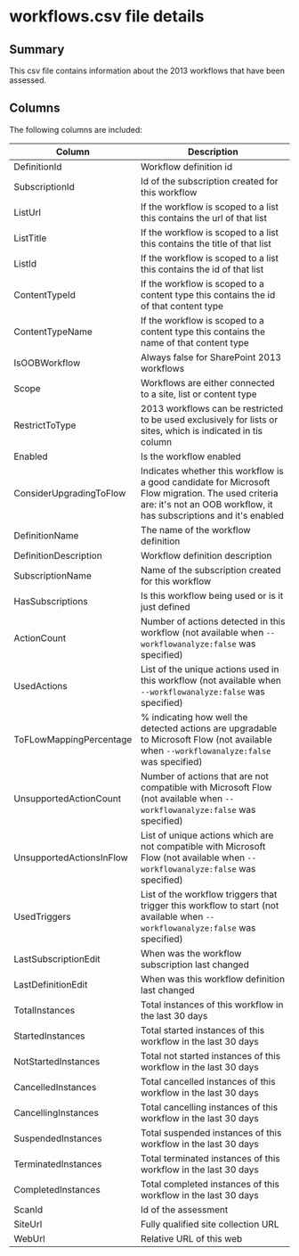 # workflows.csv file details

## Summary

This csv file contains information about the 2013 workflows that have been assessed.

## Columns

The following columns are included:

Column|Description
------|-----------
DefinitionId | Workflow definition id
SubscriptionId | Id of the subscription created for this workflow
ListUrl | If the workflow is scoped to a list this contains the url of that list
ListTitle | If the workflow is scoped to a list this contains the title of that list
ListId | If the workflow is scoped to a list this contains the id of that list
ContentTypeId | If the workflow is scoped to a content type this contains the id of that content type
ContentTypeName | If the workflow is scoped to a content type this contains the name of that content type
IsOOBWorkflow | Always false for SharePoint 2013 workflows
Scope | Workflows are either connected to a site, list or content type
RestrictToType | 2013 workflows can be restricted to be used exclusively for lists or sites, which is indicated in tis column
Enabled | Is the workflow enabled
ConsiderUpgradingToFlow | Indicates whether this workflow is a good candidate for Microsoft Flow migration. The used criteria are: it's not an OOB workflow, it has subscriptions and it's enabled
DefinitionName | The name of the workflow definition
DefinitionDescription | Workflow definition description
SubscriptionName | Name of the subscription created for this workflow
HasSubscriptions | Is this workflow being used or is it just defined
ActionCount | Number of actions detected in this workflow (not available when `--workflowanalyze:false` was specified)
UsedActions | List of the unique actions used in this workflow (not available when `--workflowanalyze:false` was specified)
ToFLowMappingPercentage | % indicating how well the detected actions are upgradable to Microsoft Flow (not available when `--workflowanalyze:false` was specified)
UnsupportedActionCount | Number of actions that are not compatible with Microsoft Flow (not available when `--workflowanalyze:false` was specified)
UnsupportedActionsInFlow | List of unique actions which are not compatible with Microsoft Flow (not available when `--workflowanalyze:false` was specified)
UsedTriggers | List of the workflow triggers that trigger this workflow to start (not available when `--workflowanalyze:false` was specified)
LastSubscriptionEdit | When was the workflow subscription last changed
LastDefinitionEdit | When was this workflow definition last changed
TotalInstances | Total instances of this workflow in the last 30 days
StartedInstances | Total started instances of this workflow in the last 30 days
NotStartedInstances | Total not started instances of this workflow in the last 30 days
CancelledInstances | Total cancelled instances of this workflow in the last 30 days
CancellingInstances | Total cancelling instances of this workflow in the last 30 days
SuspendedInstances | Total suspended instances of this workflow in the last 30 days
TerminatedInstances | Total terminated instances of this workflow in the last 30 days
CompletedInstances | Total completed instances of this workflow in the last 30 days
ScanId | Id of the assessment
SiteUrl | Fully qualified site collection URL
WebUrl | Relative URL of this web
